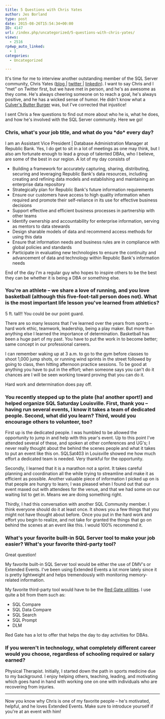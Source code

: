```yaml
---
title: 5 Questions with Chris Yates
author: Jes Borland
type: post
date: 2015-08-26T15:54:34+00:00
ID: 4147
url: /index.php/uncategorized/5-questions-with-chris-yates/
views:
  - 2516
rp4wp_auto_linked:
  - 1
categories:
  - Uncategorized

---
```

It's time for me to interview another outstanding member of the SQL Server community, Chris Yates (<a href="http://t.co/lGx0ZW4YLP" target="_blank">blog </a>| <a href="https://twitter.com/YatesSQL" target="_blank">twitter </a>| <a href="https://www.linkedin.com/in/sqlyates" target="_blank">linkedin</a>). I want to say Chris and I “met” on Twitter first, but we have met in person, and he's as awesome as they come. He's always cheering someone on to reach a goal, he's always positive, and he has a wicked sense of humor. He didn't know what a <a href="http://www.culvers.com/menu-and-nutrition/butterburgers/" target="_blank">Culver's Butter Burger</a> was, but I've corrected that injustice!

I sent Chris a few questions to find out more about who he is, what he does, and how he's involved with the SQL Server community. Here we go!

### Chris, what's your job title, and what do you \*do\* every day?

I am an Assistant Vice President | Database Administration Manager at Republic Bank. Yes, I do get to sit in a lot of meetings as one may think, but I also am fortunate enough to lead a group of talented DBAs, who I believe, are some of the best in our region. A lot of my day consists of

  * Building a framework for accurately capturing, sharing, distributing, securing and leveraging Republic Bank's data resources, including creating and refining data models and establishing and maintaining an enterprise data repository
  * Strategically plan for Republic Bank's future information requirements
  * Ensure our customers have access to high quality information when required and promote their self-reliance in its use for effective business decisions
  * Support effective and efficient business processes in partnership with other teams
  * Identify ownership and accountability for enterprise information, serving as mentors to data stewards
  * Design sharable models of data and recommend access methods for using this data
  * Ensure that information needs and business rules are in compliance with global policies and standards
  * Participate in evaluating new technologies to ensure the continuity and advancement of data and technology within Republic Bank's information needs

End of the day I'm a regular guy who hopes to inspire others to be the best they can be whether it is being a DBA or something else.

### You're an athlete – we share a love of running, and you love basketball (although this five-foot-tall person does not). What is the most important life lesson you've learned from athletics?

5 ft. tall!! You could be our point guard.

There are so many lessons that I've learned over the years from sports – hard work ethic, teamwork, leadership, being a play maker. But more than anything else I learned the importance of determination. Basketball has been a huge part of my past. You have to put the work in to become better; same concept in our professional careers.

I can remember waking up at 3 a.m. to go to the gym before classes to shoot 1,000 jump shots, or running wind sprints in the street followed by going to class, then hitting afternoon practice sessions. To be good at anything you have to put in the effort; when someone says you can't do it chances are I will be seen working toward proving that you can do it.

Hard work and determination does pay off.

### You recently stepped up to the plate (ha! another sport!) and helped organize SQL Saturday Louisville. First, thank you – having run several events, I know it takes a team of dedicated people. Second, what did you learn? Third, would you encourage others to volunteer, too?

First up is the dedicated people. I was humbled to be allowed the opportunity to jump in and help with this year's event. Up to this point I've attended several of these, and spoken at other conferences and UG's; I never really thought about the behind the scenes people and what it takes to put an event like this on. SQLSat403 in Louisville showed me how much effort a dedicated team is needed. Very thankful for the opportunity.

Secondly, I learned that it is a marathon not a sprint. It takes careful planning and coordination all the while trying to streamline and make it as efficient as possible. Another valuable piece of information I picked up on is that people are hungry to learn; I was pleased when I found out that our event maxed out with attendees for the venue, and that we had some on our waiting list to get in. Means we are doing something right.

Thirdly, I had this conversation with another SQL Community member. I think everyone should do it at least once. It shows you a few things that you might not have thought about before. Once you put in the hard work and effort you begin to realize, and not take for granted the things that go on behind the scenes at an event like this. I would 100% recommend it.

### What's your favorite built-in SQL Server tool to make your job easier? What's your favorite third-party tool?

Great question!

My favorite built-in SQL Server tool would be either the use of DMV's or Extended Events. I've been using Extended Events a lot more lately since it is pretty lightweight and helps tremendously with monitoring memory-related information.

My favorite third-party tool would have to be the <a href="http://www.red-gate.com/" target="_blank">Red Gate utilities</a>. I use quite a bit from them such as:

  * SQL Compare
  * SQL Data Compare
  * SQL Search
  * SQL Prompt
  * DLM

Red Gate has a lot to offer that helps the day to day activities for DBAs.

### If you weren't in technology, what completely different career would you choose, regardless of schooling required or salary earned?

Physical Therapist. Initially, I started down the path in sports medicine due to my background. I enjoy helping others, teaching, leading, and motivating which goes hand in hand with working one on one with individuals who are recovering from injuries.

* * *

Now you know why Chris is one of my favorite people – he's motivated, helpful, and he loves Extended Events. Make sure to introduce yourself if you're at an event with him!